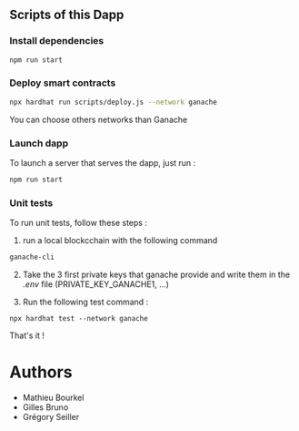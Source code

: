 ## Scripts of this Dapp

### Install dependencies

```sh
npm run start
```

### Deploy smart contracts

```sh
npx hardhat run scripts/deploy.js --network ganache
```

You can choose others networks than Ganache

### Launch dapp
To launch a server that serves the dapp, just run : 

```sh
npm run start
```

### Unit tests
To run unit tests, follow these steps : 

1) run a local blockcchain with the following command 

```sh
ganache-cli
```

2) Take the 3 first private keys that ganache provide and write them in the _.env_ file (PRIVATE_KEY_GANACHE1, ...)

3) Run the following test command : 

```
npx hardhat test --network ganache
```

That's it !

# Authors

 * Mathieu Bourkel
 * Gilles Bruno
 * Grégory Seiller
